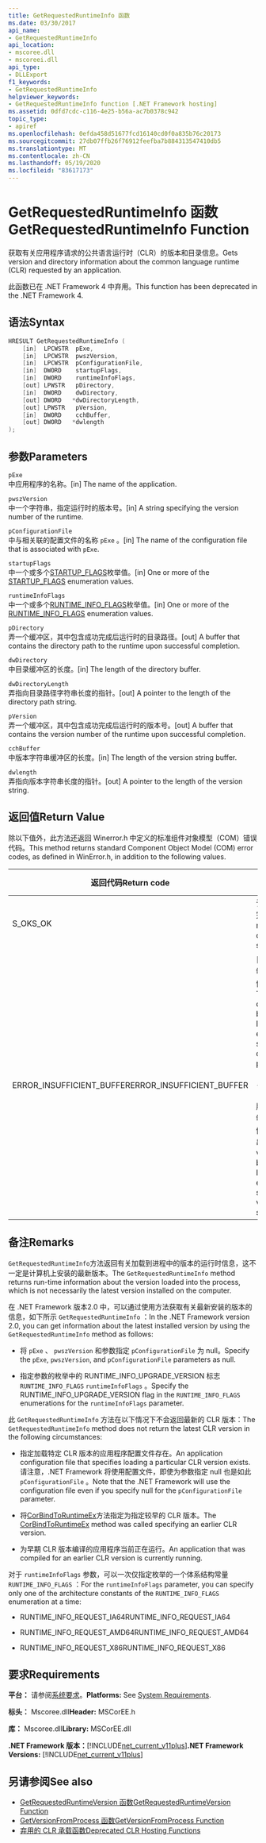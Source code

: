 ```yaml
---
title: GetRequestedRuntimeInfo 函数
ms.date: 03/30/2017
api_name:
- GetRequestedRuntimeInfo
api_location:
- mscoree.dll
- mscoreei.dll
api_type:
- DLLExport
f1_keywords:
- GetRequestedRuntimeInfo
helpviewer_keywords:
- GetRequestedRuntimeInfo function [.NET Framework hosting]
ms.assetid: 0dfd7cdc-c116-4e25-b56a-ac7b0378c942
topic_type:
- apiref
ms.openlocfilehash: 0efda458d51677fcd16140cd0f0a835b76c20173
ms.sourcegitcommit: 27db07ffb26f76912feefba7b884313547410db5
ms.translationtype: MT
ms.contentlocale: zh-CN
ms.lasthandoff: 05/19/2020
ms.locfileid: "83617173"
---
```

# <a name="getrequestedruntimeinfo-function"></a><span data-ttu-id="bbaa1-102">GetRequestedRuntimeInfo 函数</span><span class="sxs-lookup"><span data-stu-id="bbaa1-102">GetRequestedRuntimeInfo Function</span></span>
<span data-ttu-id="bbaa1-103">获取有关应用程序请求的公共语言运行时（CLR）的版本和目录信息。</span><span class="sxs-lookup"><span data-stu-id="bbaa1-103">Gets version and directory information about the common language runtime (CLR) requested by an application.</span></span>  
  
 <span data-ttu-id="bbaa1-104">此函数已在 .NET Framework 4 中弃用。</span><span class="sxs-lookup"><span data-stu-id="bbaa1-104">This function has been deprecated in the .NET Framework 4.</span></span>  
  
## <a name="syntax"></a><span data-ttu-id="bbaa1-105">语法</span><span class="sxs-lookup"><span data-stu-id="bbaa1-105">Syntax</span></span>  
  
```cpp  
HRESULT GetRequestedRuntimeInfo (  
    [in]  LPCWSTR  pExe,
    [in]  LPCWSTR  pwszVersion,
    [in]  LPCWSTR  pConfigurationFile,
    [in]  DWORD    startupFlags,
    [in]  DWORD    runtimeInfoFlags,
    [out] LPWSTR   pDirectory,
    [in]  DWORD    dwDirectory,
    [out] DWORD   *dwDirectoryLength,
    [out] LPWSTR   pVersion,
    [in]  DWORD    cchBuffer,
    [out] DWORD   *dwlength  
);  
```  
  
## <a name="parameters"></a><span data-ttu-id="bbaa1-106">参数</span><span class="sxs-lookup"><span data-stu-id="bbaa1-106">Parameters</span></span>  
 `pExe`  
 <span data-ttu-id="bbaa1-107">中应用程序的名称。</span><span class="sxs-lookup"><span data-stu-id="bbaa1-107">[in] The name of the application.</span></span>  
  
 `pwszVersion`  
 <span data-ttu-id="bbaa1-108">中一个字符串，指定运行时的版本号。</span><span class="sxs-lookup"><span data-stu-id="bbaa1-108">[in] A string specifying the version number of the runtime.</span></span>  
  
 `pConfigurationFile`  
 <span data-ttu-id="bbaa1-109">中与相关联的配置文件的名称 `pExe` 。</span><span class="sxs-lookup"><span data-stu-id="bbaa1-109">[in] The name of the configuration file that is associated with `pExe`.</span></span>  
  
 `startupFlags`  
 <span data-ttu-id="bbaa1-110">中一个或多个[STARTUP_FLAGS](startup-flags-enumeration.md)枚举值。</span><span class="sxs-lookup"><span data-stu-id="bbaa1-110">[in] One or more of the [STARTUP_FLAGS](startup-flags-enumeration.md) enumeration values.</span></span>  
  
 `runtimeInfoFlags`  
 <span data-ttu-id="bbaa1-111">中一个或多个[RUNTIME_INFO_FLAGS](runtime-info-flags-enumeration.md)枚举值。</span><span class="sxs-lookup"><span data-stu-id="bbaa1-111">[in] One or more of the [RUNTIME_INFO_FLAGS](runtime-info-flags-enumeration.md) enumeration values.</span></span>  
  
 `pDirectory`  
 <span data-ttu-id="bbaa1-112">弄一个缓冲区，其中包含成功完成后运行时的目录路径。</span><span class="sxs-lookup"><span data-stu-id="bbaa1-112">[out] A buffer that contains the directory path to the runtime upon successful completion.</span></span>  
  
 `dwDirectory`  
 <span data-ttu-id="bbaa1-113">中目录缓冲区的长度。</span><span class="sxs-lookup"><span data-stu-id="bbaa1-113">[in] The length of the directory buffer.</span></span>  
  
 `dwDirectoryLength`  
 <span data-ttu-id="bbaa1-114">弄指向目录路径字符串长度的指针。</span><span class="sxs-lookup"><span data-stu-id="bbaa1-114">[out] A pointer to the length of the directory path string.</span></span>  
  
 `pVersion`  
 <span data-ttu-id="bbaa1-115">弄一个缓冲区，其中包含成功完成后运行时的版本号。</span><span class="sxs-lookup"><span data-stu-id="bbaa1-115">[out] A buffer that contains the version number of the runtime upon successful completion.</span></span>  
  
 `cchBuffer`  
 <span data-ttu-id="bbaa1-116">中版本字符串缓冲区的长度。</span><span class="sxs-lookup"><span data-stu-id="bbaa1-116">[in] The length of the version string buffer.</span></span>  
  
 `dwlength`  
 <span data-ttu-id="bbaa1-117">弄指向版本字符串长度的指针。</span><span class="sxs-lookup"><span data-stu-id="bbaa1-117">[out] A pointer to the length of the version string.</span></span>  
  
## <a name="return-value"></a><span data-ttu-id="bbaa1-118">返回值</span><span class="sxs-lookup"><span data-stu-id="bbaa1-118">Return Value</span></span>  
 <span data-ttu-id="bbaa1-119">除以下值外，此方法还返回 Winerror.h 中定义的标准组件对象模型（COM）错误代码。</span><span class="sxs-lookup"><span data-stu-id="bbaa1-119">This method returns standard Component Object Model (COM) error codes, as defined in WinError.h, in addition to the following values.</span></span>  
  
|<span data-ttu-id="bbaa1-120">返回代码</span><span class="sxs-lookup"><span data-stu-id="bbaa1-120">Return code</span></span>|<span data-ttu-id="bbaa1-121">说明</span><span class="sxs-lookup"><span data-stu-id="bbaa1-121">Description</span></span>|  
|-----------------|-----------------|  
|<span data-ttu-id="bbaa1-122">S_OK</span><span class="sxs-lookup"><span data-stu-id="bbaa1-122">S_OK</span></span>|<span data-ttu-id="bbaa1-123">该方法已成功完成。</span><span class="sxs-lookup"><span data-stu-id="bbaa1-123">The method completed successfully.</span></span>|  
|<span data-ttu-id="bbaa1-124">ERROR_INSUFFICIENT_BUFFER</span><span class="sxs-lookup"><span data-stu-id="bbaa1-124">ERROR_INSUFFICIENT_BUFFER</span></span>|<span data-ttu-id="bbaa1-125">目录缓冲区不够大，无法存储目录路径。</span><span class="sxs-lookup"><span data-stu-id="bbaa1-125">The directory buffer is not large enough to store the directory path.</span></span><br /><br /> <span data-ttu-id="bbaa1-126">- 或 -</span><span class="sxs-lookup"><span data-stu-id="bbaa1-126">- or -</span></span><br /><br /> <span data-ttu-id="bbaa1-127">版本缓冲区不够大，无法存储版本字符串。</span><span class="sxs-lookup"><span data-stu-id="bbaa1-127">The version buffer is not large enough to store the version string.</span></span>|  
  
## <a name="remarks"></a><span data-ttu-id="bbaa1-128">备注</span><span class="sxs-lookup"><span data-stu-id="bbaa1-128">Remarks</span></span>  
 <span data-ttu-id="bbaa1-129">`GetRequestedRuntimeInfo`方法返回有关加载到进程中的版本的运行时信息，这不一定是计算机上安装的最新版本。</span><span class="sxs-lookup"><span data-stu-id="bbaa1-129">The `GetRequestedRuntimeInfo` method returns run-time information about the version loaded into the process, which is not necessarily the latest version installed on the computer.</span></span>  
  
 <span data-ttu-id="bbaa1-130">在 .NET Framework 版本2.0 中，可以通过使用方法获取有关最新安装的版本的信息，如下所示 `GetRequestedRuntimeInfo` ：</span><span class="sxs-lookup"><span data-stu-id="bbaa1-130">In the .NET Framework version 2.0, you can get information about the latest installed version by using the `GetRequestedRuntimeInfo` method as follows:</span></span>  
  
- <span data-ttu-id="bbaa1-131">将 `pExe` 、 `pwszVersion` 和参数指定 `pConfigurationFile` 为 null。</span><span class="sxs-lookup"><span data-stu-id="bbaa1-131">Specify the `pExe`, `pwszVersion`, and `pConfigurationFile` parameters as null.</span></span>  
  
- <span data-ttu-id="bbaa1-132">指定参数的枚举中的 RUNTIME_INFO_UPGRADE_VERSION 标志 `RUNTIME_INFO_FLAGS` `runtimeInfoFlags` 。</span><span class="sxs-lookup"><span data-stu-id="bbaa1-132">Specify the RUNTIME_INFO_UPGRADE_VERSION flag in the `RUNTIME_INFO_FLAGS` enumerations for the `runtimeInfoFlags` parameter.</span></span>  
  
 <span data-ttu-id="bbaa1-133">此 `GetRequestedRuntimeInfo` 方法在以下情况下不会返回最新的 CLR 版本：</span><span class="sxs-lookup"><span data-stu-id="bbaa1-133">The `GetRequestedRuntimeInfo` method does not return the latest CLR version in the following circumstances:</span></span>  
  
- <span data-ttu-id="bbaa1-134">指定加载特定 CLR 版本的应用程序配置文件存在。</span><span class="sxs-lookup"><span data-stu-id="bbaa1-134">An application configuration file that specifies loading a particular CLR version exists.</span></span> <span data-ttu-id="bbaa1-135">请注意，.NET Framework 将使用配置文件，即使为参数指定 null 也是如此 `pConfigurationFile` 。</span><span class="sxs-lookup"><span data-stu-id="bbaa1-135">Note that the .NET Framework will use the configuration file even if you specify null for the `pConfigurationFile` parameter.</span></span>  
  
- <span data-ttu-id="bbaa1-136">将[CorBindToRuntimeEx](corbindtoruntimeex-function.md)方法指定为指定较早的 CLR 版本。</span><span class="sxs-lookup"><span data-stu-id="bbaa1-136">The [CorBindToRuntimeEx](corbindtoruntimeex-function.md) method was called specifying an earlier CLR version.</span></span>  
  
- <span data-ttu-id="bbaa1-137">为早期 CLR 版本编译的应用程序当前正在运行。</span><span class="sxs-lookup"><span data-stu-id="bbaa1-137">An application that was compiled for an earlier CLR version is currently running.</span></span>  
  
 <span data-ttu-id="bbaa1-138">对于 `runtimeInfoFlags` 参数，可以一次仅指定枚举的一个体系结构常量 `RUNTIME_INFO_FLAGS` ：</span><span class="sxs-lookup"><span data-stu-id="bbaa1-138">For the `runtimeInfoFlags` parameter, you can specify only one of the architecture constants of the `RUNTIME_INFO_FLAGS` enumeration at a time:</span></span>  
  
- <span data-ttu-id="bbaa1-139">RUNTIME_INFO_REQUEST_IA64</span><span class="sxs-lookup"><span data-stu-id="bbaa1-139">RUNTIME_INFO_REQUEST_IA64</span></span>  
  
- <span data-ttu-id="bbaa1-140">RUNTIME_INFO_REQUEST_AMD64</span><span class="sxs-lookup"><span data-stu-id="bbaa1-140">RUNTIME_INFO_REQUEST_AMD64</span></span>  
  
- <span data-ttu-id="bbaa1-141">RUNTIME_INFO_REQUEST_X86</span><span class="sxs-lookup"><span data-stu-id="bbaa1-141">RUNTIME_INFO_REQUEST_X86</span></span>  
  
## <a name="requirements"></a><span data-ttu-id="bbaa1-142">要求</span><span class="sxs-lookup"><span data-stu-id="bbaa1-142">Requirements</span></span>  
 <span data-ttu-id="bbaa1-143">**平台：** 请参阅[系统要求](../../get-started/system-requirements.md)。</span><span class="sxs-lookup"><span data-stu-id="bbaa1-143">**Platforms:** See [System Requirements](../../get-started/system-requirements.md).</span></span>  
  
 <span data-ttu-id="bbaa1-144">**标头：** Mscoree.dll</span><span class="sxs-lookup"><span data-stu-id="bbaa1-144">**Header:** MSCorEE.h</span></span>  
  
 <span data-ttu-id="bbaa1-145">**库：** Mscoree.dll</span><span class="sxs-lookup"><span data-stu-id="bbaa1-145">**Library:** MSCorEE.dll</span></span>  
  
 <span data-ttu-id="bbaa1-146">**.NET Framework 版本：**[!INCLUDE[net_current_v11plus](../../../../includes/net-current-v11plus-md.md)]</span><span class="sxs-lookup"><span data-stu-id="bbaa1-146">**.NET Framework Versions:** [!INCLUDE[net_current_v11plus](../../../../includes/net-current-v11plus-md.md)]</span></span>  
  
## <a name="see-also"></a><span data-ttu-id="bbaa1-147">另请参阅</span><span class="sxs-lookup"><span data-stu-id="bbaa1-147">See also</span></span>

- [<span data-ttu-id="bbaa1-148">GetRequestedRuntimeVersion 函数</span><span class="sxs-lookup"><span data-stu-id="bbaa1-148">GetRequestedRuntimeVersion Function</span></span>](getrequestedruntimeversion-function.md)
- [<span data-ttu-id="bbaa1-149">GetVersionFromProcess 函数</span><span class="sxs-lookup"><span data-stu-id="bbaa1-149">GetVersionFromProcess Function</span></span>](getversionfromprocess-function.md)
- [<span data-ttu-id="bbaa1-150">弃用的 CLR 承载函数</span><span class="sxs-lookup"><span data-stu-id="bbaa1-150">Deprecated CLR Hosting Functions</span></span>](deprecated-clr-hosting-functions.md)
